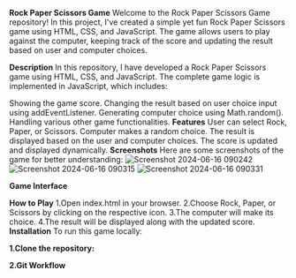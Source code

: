 **Rock Paper Scissors Game**
Welcome to the Rock Paper Scissors Game repository! In this project, I've created a simple yet fun Rock Paper Scissors game using HTML, CSS, and JavaScript. The game allows users to play against the computer, keeping track of the score and updating the result based on user and computer choices.

**Description**
In this repository, I have developed a Rock Paper Scissors game using HTML, CSS, and JavaScript. The complete game logic is implemented in JavaScript, which includes:

Showing the game score.
Changing the result based on user choice input using addEventListener.
Generating computer choice using Math.random().
Handling various other game functionalities.
**Features**
User can select Rock, Paper, or Scissors.
Computer makes a random choice.
The result is displayed based on the user and computer choices.
The score is updated and displayed dynamically.
**Screenshots**
Here are some screenshots of the game for better understanding:
![Screenshot 2024-06-16 090242](https://github.com/Ajayyadav0001/RockPaperScissorsGame../assets/131473262/45250ddf-1ffc-4876-9779-b841c6acd0de)
![Screenshot 2024-06-16 090315](https://github.com/Ajayyadav0001/RockPaperScissorsGame../assets/131473262/48753895-53e0-4812-bd0d-c55f2c0ad04b)
![Screenshot 2024-06-16 090331](https://github.com/Ajayyadav0001/RockPaperScissorsGame../assets/131473262/9be434ee-979d-450d-b470-422297dc6f7f)

**Game Interface**




**How to Play**
1.Open index.html in your browser.
2.Choose Rock, Paper, or Scissors by clicking on the respective icon.
3.The computer will make its choice.
4.The result will be displayed along with the updated score.
**Installation**
To run this game locally:

**1.Clone the repository:**

**2.Git Workflow**

